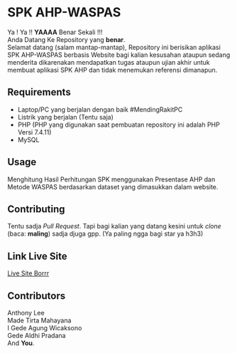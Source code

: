 # SPK AHP-WASPAS

Ya ! Ya !! __YAAAA__ Benar Sekali !!!  <br/>
Anda Datang Ke Repository yang __benar__. <br/>
Selamat datang (salam mantap-mantap), Repository ini berisikan aplikasi SPK AHP-WASPAS berbasis Website bagi kalian kesusahan ataupun sedang menderita dikarenakan mendapatkan tugas ataupun ujian akhir untuk membuat aplikasi SPK AHP dan tidak menemukan referensi dimanapun.

## Requirements

* Laptop/PC yang berjalan dengan baik #MendingRakitPC
* Listrik yang berjalan (Tentu saja)
* PHP (PHP yang digunakan saat pembuatan repository ini adalah PHP Versi 7.4.11)
* MySQL

## Usage

Menghitung Hasil Perhitungan SPK menggunakan Presentase AHP dan Metode WASPAS berdasarkan dataset yang dimasukkan dalam website.

## Contributing
Tentu sadja *Pull Request*. Tapi bagi kalian yang datang kesini untuk *clone* (baca: __maling__) sadja djuga gpp. (Ya paling ngga bagi star ya h3h3)

## Link Live Site
<a target="_blank" href="https://pokemon-ahp-waspas.herokuapp.com/">Live Site Borrr</a>


## Contributors
Anthony Lee <br/>
Made Tirta Mahayana <br/>
I Gede Agung Wicaksono <br/>
Gede Aldhi Pradana <br/>
And __You__.
